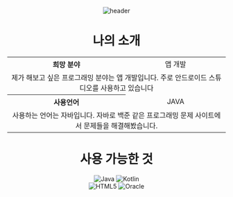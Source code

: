 <div align="center">

![header](https://capsule-render.vercel.app/api?type=waving&color=timeGradient&height=300&section=header&text=Jung%20Han%20Eol&fontSize=90)

# 나의 소개
<table align="center">
      <tr align="center">
        <th>희망 분야</th>
        <td>앱 개발</td>
      <tr align="center">
        <td colspan="2">제가 해보고 싶은 프로그래밍 분야는 앱 개발입니다. 주로 안드로이드 스튜디오를 사용하고 있습니다</td>
      </tr>
      <tr align="center">
        <th>사용언어</th>
        <td>JAVA</td>
      </tr>
      <tr align="center">
        <td colspan="2">사용하는 언어는 자바입니다. 자바로 백준 같은 프로그래밍 문제 사이트에서 문제들을 해결해봤습니다.</td>
      </tr>
    </table>
      
      
  

  
  

  
  
# 사용 가능한 것
![Java](https://img.shields.io/badge/java-%23ED8B00.svg?style=for-the-badge&logo=java&logoColor=white)
![Kotlin](https://img.shields.io/badge/kotlin-A8B9CC?style=for-the-badge&logo=kotlin&logoColor=7F52FF)<br>
![HTML5](https://img.shields.io/badge/HTML5-E34F26?style=for-the-badge&logo=HTML5&logoColor=white)
![Oracle](https://img.shields.io/badge/Oracle-F80000?style=for-the-badge&logo=Oracle&logoColor=white)    
 
</div>  





